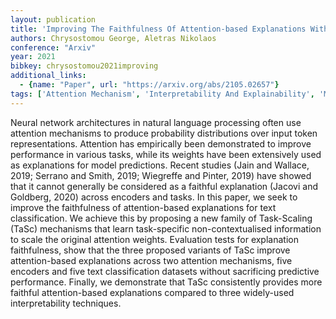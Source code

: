 ```yaml
---
layout: publication
title: 'Improving The Faithfulness Of Attention-based Explanations With Task-specific Information For Text Classification'
authors: Chrysostomou George, Aletras Nikolaos
conference: "Arxiv"
year: 2021
bibkey: chrysostomou2021improving
additional_links:
  - {name: "Paper", url: "https://arxiv.org/abs/2105.02657"}
tags: ['Attention Mechanism', 'Interpretability And Explainability', 'Model Architecture', 'Transformer']
---
```

Neural network architectures in natural language processing often use
attention mechanisms to produce probability distributions over input token
representations. Attention has empirically been demonstrated to improve
performance in various tasks, while its weights have been extensively used as
explanations for model predictions. Recent studies (Jain and Wallace, 2019;
Serrano and Smith, 2019; Wiegreffe and Pinter, 2019) have showed that it cannot
generally be considered as a faithful explanation (Jacovi and Goldberg, 2020)
across encoders and tasks. In this paper, we seek to improve the faithfulness
of attention-based explanations for text classification. We achieve this by
proposing a new family of Task-Scaling (TaSc) mechanisms that learn
task-specific non-contextualised information to scale the original attention
weights. Evaluation tests for explanation faithfulness, show that the three
proposed variants of TaSc improve attention-based explanations across two
attention mechanisms, five encoders and five text classification datasets
without sacrificing predictive performance. Finally, we demonstrate that TaSc
consistently provides more faithful attention-based explanations compared to
three widely-used interpretability techniques.
